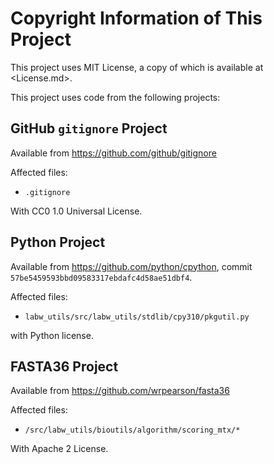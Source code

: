 # Copyright Information of This Project

This project uses MIT License, a copy of which is available at <License.md>.

This project uses code from the following projects:

## GitHub `gitignore` Project

Available from <https://github.com/github/gitignore>

Affected files:

* `.gitignore`

With CC0 1.0 Universal License.

## Python Project

Available from <https://github.com/python/cpython>, commit `57be5459593bbd09583317ebdafc4d58ae51dbf4`.

Affected files:

* `labw_utils/src/labw_utils/stdlib/cpy310/pkgutil.py`

with Python license.

## FASTA36 Project

Available from <https://github.com/wrpearson/fasta36>

Affected files:

* `/src/labw_utils/bioutils/algorithm/scoring_mtx/*`

With Apache 2 License.
